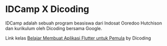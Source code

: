 # IDCamp X Dicoding

IDCamp adalah sebuah program beasiswa dari Indosat Ooredoo Hutchison dan kurikulum oleh Dicoding bersama Google.

Link kelas [Belajar Membuat Aplikasi Flutter untuk Pemula](https://www.dicoding.com/academies/159) by Dicoding
